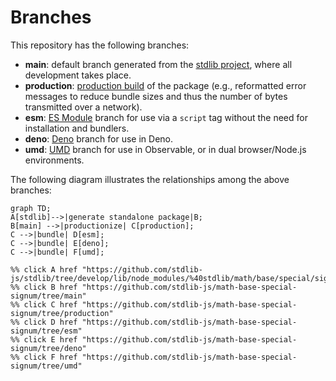 <!--

@license Apache-2.0

Copyright (c) 2022 The Stdlib Authors.

Licensed under the Apache License, Version 2.0 (the "License");
you may not use this file except in compliance with the License.
You may obtain a copy of the License at

    http://www.apache.org/licenses/LICENSE-2.0

Unless required by applicable law or agreed to in writing, software
distributed under the License is distributed on an "AS IS" BASIS,
WITHOUT WARRANTIES OR CONDITIONS OF ANY KIND, either express or implied.
See the License for the specific language governing permissions and
limitations under the License.

-->

# Branches

This repository has the following branches:

-   **main**: default branch generated from the [stdlib project][stdlib-url], where all development takes place.
-   **production**: [production build][production-url] of the package (e.g., reformatted error messages to reduce bundle sizes and thus the number of bytes transmitted over a network).
-   **esm**: [ES Module][esm-url] branch for use via a `script` tag without the need for installation and bundlers.
-   **deno**: [Deno][deno-url] branch for use in Deno.
-   **umd**: [UMD][umd-url] branch for use in Observable, or in dual browser/Node.js environments.

The following diagram illustrates the relationships among the above branches:

```mermaid
graph TD;
A[stdlib]-->|generate standalone package|B;
B[main] -->|productionize| C[production];
C -->|bundle| D[esm];
C -->|bundle| E[deno];
C -->|bundle| F[umd];

%% click A href "https://github.com/stdlib-js/stdlib/tree/develop/lib/node_modules/%40stdlib/math/base/special/signum"
%% click B href "https://github.com/stdlib-js/math-base-special-signum/tree/main"
%% click C href "https://github.com/stdlib-js/math-base-special-signum/tree/production"
%% click D href "https://github.com/stdlib-js/math-base-special-signum/tree/esm"
%% click E href "https://github.com/stdlib-js/math-base-special-signum/tree/deno"
%% click F href "https://github.com/stdlib-js/math-base-special-signum/tree/umd"
```

[stdlib-url]: https://github.com/stdlib-js/stdlib/tree/develop/lib/node_modules/%40stdlib/math/base/special/signum
[production-url]: https://github.com/stdlib-js/math-base-special-signum/tree/production
[deno-url]: https://github.com/stdlib-js/math-base-special-signum/tree/deno
[umd-url]: https://github.com/stdlib-js/math-base-special-signum/tree/umd
[esm-url]: https://github.com/stdlib-js/math-base-special-signum/tree/esm